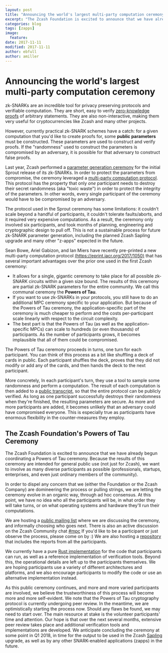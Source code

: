 ```yaml
---
layout: post
title: "Announcing the world's largest multi-party computation ceremony"
excerpt: "The Zcash Foundation is excited to announce that we have already begun coordinating a Powers of Tau ceremony."
categories: blog
tags: [zapps]
image:
  feature:
date: 2017-11-11
modified: 2017-11-11
author: ebfull
author: amiller
---
```


# Announcing the world's largest multi-party computation ceremony
zk-SNARKs are an incredible tool for privacy preserving protocols and verifiable computation. They are short, easy to verify [zero-knowledge proofs](https://z.cash/technology/zksnarks.html) of arbitrary statements. They are also non-interactive, making them very useful for cryptocurrencies like Zcash and many other projects.

However, currently practical zk-SNARK schemes have a catch: for a given computation that you'd like to create proofs for, some **public parameters** must be constructed. These parameters are used to construct and verify proofs. If the "randomness" used to construct the parameters is compromised by an adversary, it is possible for that adversary to construct false proofs.

Last year, Zcash performed a [parameter generation ceremony](https://z.cash/technology/paramgen.html) for the initial Sprout release of its zk-SNARKs. In order to protect the parameters from compromise, the ceremony leveraged a [multi-party computation protocol](https://z.cash/blog/generating-zcash-parameters.html). This protocol has the property that only _one_ participant needs to destroy their secret randomness (aka "toxic waste") in order to protect the integrity of the parameters. In other words, every single participant of the ceremony would have to be compromised by an adversary.

The protocol used in the Sprout ceremony has some limitations: it couldn't scale beyond a handful of participants, it couldn't tolerate faults/aborts, and it required very expensive computations. As a result, the ceremony only involved six participants, and took months of planning, engineering and cryptographic design to pull off. This is not a sustainable process for future zk-SNARK parameter generation, including the planned Zcash Sapling upgrade and many other "z-apps" expected in the future.

Sean Bowe, Ariel Gabizon, and Ian Miers have recently pre-printed a new multi-party computation protocol [(https://eprint.iacr.org/2017/1050)](https://eprint.iacr.org/2017/1050) that has several important advantages over the prior one used in the first Zcash ceremony:

* It allows for a single, gigantic ceremony to take place for all possible zk-SNARK circuits within a given size bound. The results of this ceremony are partial zk-SNARK parameters for the entire community. We call this communal ceremony the **Powers of Tau**.
* If you want to use zk-SNARKs in your protocols, you still have to do an additional MPC ceremony specific to your application. But because of the Powers of Tau ceremony, the application-specific part of the ceremony is much cheaper to perform and the costs per-participant scale linearly with respect to the circuit complexity.
* The best part is that the Powers of Tau (as well as the application-specific MPCs) can scale to hundreds (or even thousands) of participants. As the number of participants grows, it becomes implausible that all of them could be compromised.

The Powers of Tau ceremony proceeds in turns, one turn for each participant. You can think of this process as a bit like shuffling a deck of cards in public. Each participant shuffles the deck, proves that they did not modify or add any of the cards, and then hands the deck to the next participant.

More concretely, In each participant's turn, they use a tool to sample some randomness and perform a computation. The result of each computation is then added to a [public transcript](https://github.com/ZcashFoundation/powersoftau-attestations/), so that the entire protocol can be publicly verified. As long as one participant successfully destroys their randomness when they're finished, the resulting parameters are secure. As more and more participants are added, it becomes unlikely that an adversary could have compromised everyone. This is especially true as participants have enormous flexibility in the counter-measures they employ.

## The Zcash Foundation's Powers of Tau Ceremony
The Zcash Foundation is excited to announce that we have already begun coordinating a Powers of Tau ceremony. Because the results of this ceremony are intended for general public use (not just for Zcash), we want to involve as many diverse participants as possible (professionals, startups, enterprises, and even just ordinary members of the community). 

In order to dispel any concern that we (either the Foundation or the Zcash Company) are domineering the process or pulling strings, we are letting the ceremony evolve in an organic way, through ad hoc consensus. At this point, we have no idea who all the participants will be, in what order they will take turns, or on what operating systems and hardware they'll run their computations.

We are hosting a [public mailing list](https://lists.z.cash.foundation/mailman/listinfo/zapps-wg) where we are discussing the ceremony, and informally choosing who goes next. There is also an active discussion on the Zcash Community chat [#mpc](https://chat.zcashcommunity.com/channel/mpc) If you'd like to be a participant or just observe the process, please come on by :) We are also hosting a [repository](https://github.com/ZcashFoundation/powersoftau-attestations/) that includes the reports from all the participants.

We currently have a pure [Rust implementation](https://github.com/ebfull/powersoftau/) for the code that participants can run, as well as a reference implementation of verification tools. Beyond this, the operational details are left up to the participants themselves. We are hoping participants use a variety of different architectures and platforms, and we also encourage participants to modify the code or use an alternative implementation instead.

As this public ceremony continues, and more and more varied participants are involved, we believe the  trustworthiness of this process will become more and more self-evident. We note that the Powers of Tau cryptography protocol is currently undergoing peer review. In the meantime, we are optimistically starting the process now. Should any flaws be found, we may need to start over. The main resource at stake is the volunteer participants' time and attention. Our hope is that over the next several months, extensive peer review takes place and additional verification tools and implementations are developed. We anticipate concluding the ceremony at some point in Q1 2018, in time for the output to be used in the Zcash [Sapling](https://z.cash/tag/sapling.html) upgrade, as well as by any other SNARK-enabled applications (zapps) in the future.
